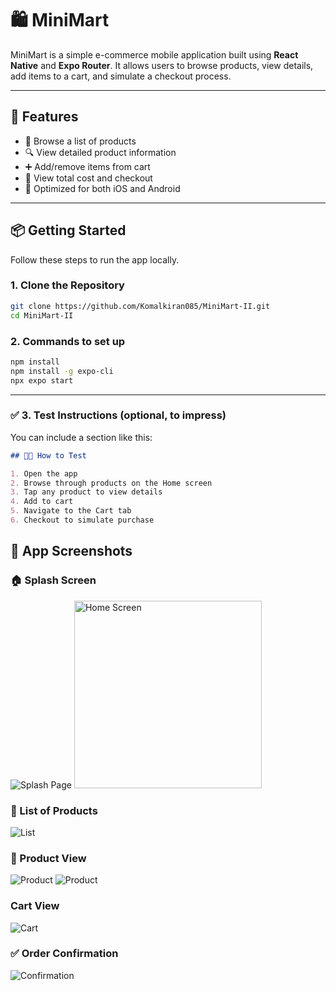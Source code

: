 # 🛍️ MiniMart

MiniMart is a simple e-commerce mobile application built using **React Native** and **Expo Router**. It allows users to browse products, view details, add items to a cart, and simulate a checkout process.

---

## 🚀 Features

- 🛒 Browse a list of products
- 🔍 View detailed product information
- ➕ Add/remove items from cart
- 🧾 View total cost and checkout
- 📱 Optimized for both iOS and Android

---

## 📦 Getting Started

Follow these steps to run the app locally.

### 1. Clone the Repository

```bash
git clone https://github.com/Komalkiran085/MiniMart-II.git
cd MiniMart-II
```

### 2. Commands to set up

```bash
npm install
npm install -g expo-cli
npx expo start
```


---

### ✅ **3. Test Instructions (optional, to impress)**

You can include a section like this:

```markdown
## 👨‍💻 How to Test

1. Open the app
2. Browse through products on the Home screen
3. Tap any product to view details
4. Add to cart
5. Navigate to the Cart tab
6. Checkout to simulate purchase
```

## 📸 App Screenshots

### 🏠 Splash Screen
![Splash Page](./screenshots/Image1.jpg)
<img src="./screenshots/Image1.jpg" alt="Home Screen" width="300" />

### 📄 List of Products
![List](./screenshots/Image2.jpg)

### 🛒 Product View
![Product](./screenshots/Image3.jpg)
![Product](./screenshots/Image4.jpg)

### Cart View
![Cart](./screenshots/Image5.jpg)

### ✅ Order Confirmation
![Confirmation](./screenshots/Image6.jpg)
